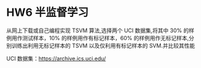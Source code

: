 # HW6 半监督学习

从网上下载或自己编程实现 TSVM 算法,选择两个 UCI 数据集,将其中 30% 的样例用作测试样本，10% 的样例用作有标记样本，60% 的样例用作无标记样本,分别训练出利用无标记样本的 TSVM 以及仅利用有标记样本的 SVM.并比较其性能

UCI 数据集：https://archive.ics.uci.edu/
